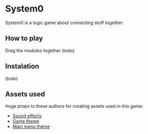 # System0
System0 is a logic game about connecting stuff together

## How to play
Drag the modules together
(todo)

## Instalation
(todo)

## Assets used
Huge props to these authors for creating assets used in this game:
- [Sound effects](https://lmglolo.itch.io/free-8bit-sfx)
- [Game theme](https://freesound.org/people/quetzalcontla/sounds/565464/)
- [Main menu theme](https://freesound.org/people/LightMister/sounds/690295/)
